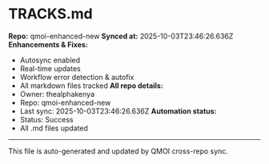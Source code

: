 # TRACKS.md

**Repo:** qmoi-enhanced-new
**Synced at:** 2025-10-03T23:46:26.636Z
**Enhancements & Fixes:**
- Autosync enabled
- Real-time updates
- Workflow error detection & autofix
- All markdown files tracked
**All repo details:**
- Owner: thealphakenya
- Repo: qmoi-enhanced-new
- Last sync: 2025-10-03T23:46:26.636Z
**Automation status:**
- Status: Success
- All .md files updated
---
This file is auto-generated and updated by QMOI cross-repo sync.
